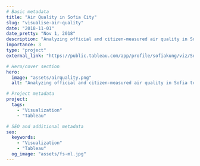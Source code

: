 ```yaml
---
# Basic metadata
title: "Air Quality in Sofia City"
slug: "visualise-air-quality"
date: "2018-11-01"
date_pretty: "Nov 1, 2018"
description: "Analyzing official and citizen-measured air quality in Sofia to uncover patterns, anomalies, and weather links"
importance: 3
type: "project"
external_link: "https://public.tableau.com/app/profile/sofiakung/viz/SofiaAirQuality/AirQualityinSofia"

# Hero/cover section
hero:
  image: "assets/airquality.png"
  alt: "Analyzing official and citizen-measured air quality in Sofia to uncover patterns, anomalies, and weather links"

# Project metadata
project:
  tags:
    - "Visualization"
    - "Tableau"

# SEO and additional metadata
seo:
  keywords:
    - "Visualization"
    - "Tableau"
  og_image: "assets/fs-ml.jpg"
---
```


<!-- Optional markdown content can go here. -->
